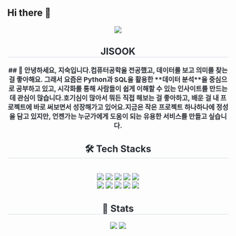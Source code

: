 ## Hi there 👋

<div align= "center">
    <img src="https://capsule-render.vercel.app/api?type=waving&color=auto&height=120&text=HELLO%20WORLD:&animation=fadeIn&fontColor=191018&fontSize=60" />
    </div>
    <div align= "center"> 
    <h2 style="border-bottom: 1px solid #d8dee4; color: #282d33;"> JISOOK </h2>  
    <div style="font-weight: 700; font-size: 15px; text-align: center; color: #282d33;"> ## 👋 안녕하세요, 지숙입니다.</li></li>컴퓨터공학을 전공했고, 데이터를 보고 의미를 찾는 걸 좋아해요.  </li>그래서 요즘은 Python과 SQL을 활용한 **데이터 분석**을 중심으로 공부하고 있고,  </li>시각화를 통해 사람들이 쉽게 이해할 수 있는 인사이트를 만드는 데 관심이 많습니다.</li></li></li>호기심이 많아서 뭐든 직접 해보는 걸 좋아하고,  </li>배운 걸 내 프로젝트에 바로 써보면서 성장해가고 있어요.</li></li>지금은 작은 프로젝트 하나하나에 정성을 담고 있지만,  </li>언젠가는 누군가에게 도움이 되는 유용한 서비스를 만들고 싶습니다. </div> 
    </div>
    <div align= "center">
    <h2 style="border-bottom: 1px solid #d8dee4; color: #282d33;"> 🛠️ Tech Stacks </h2> <br> 
    <div style="margin: 0 auto; text-align: center;" align= "center"> <img src="https://img.shields.io/badge/Flask-000000?style=for-the-badge&logo=Flask&logoColor=white">
          <img src="https://img.shields.io/badge/Github-181717?style=for-the-badge&logo=Github&logoColor=white">
          <img src="https://img.shields.io/badge/HTML5-E34F26?style=for-the-badge&logo=HTML5&logoColor=white">
          <img src="https://img.shields.io/badge/MariaDB-003545?style=for-the-badge&logo=MariaDB&logoColor=white">
          <img src="https://img.shields.io/badge/MySQL-4479A1?style=for-the-badge&logo=MySQL&logoColor=white">
          <br/><img src="https://img.shields.io/badge/MongoDB-47A248?style=for-the-badge&logo=MongoDB&logoColor=white">
          <img src="https://img.shields.io/badge/Notion-000000?style=for-the-badge&logo=Notion&logoColor=white">
          <img src="https://img.shields.io/badge/Python-3776AB?style=for-the-badge&logo=Python&logoColor=white">
          <img src="https://img.shields.io/badge/Slack-4A154B?style=for-the-badge&logo=Slack&logoColor=white">
          <img src="https://img.shields.io/badge/Selenium-43B02A?style=for-the-badge&logo=Selenium&logoColor=white">
          <br/></div>
    </div>
    <div align= "center"> 
    <h2 style="border-bottom: 1px solid #d8dee4; color: #282d33;"> 🏅 Stats </h2> <div align= "center"> <img src="https://github-readme-stats.vercel.app/api?username=jisook&bg_color=180,00000000,&title_color=000000&text_color=000000"
         /> <img src="https://github-readme-stats.vercel.app/api/top-langs/?username=jisook&layout=compact&bg_color=180,00000000,&title_color=000000&text_color=000000"
           /> </div> 
    </div>
    
